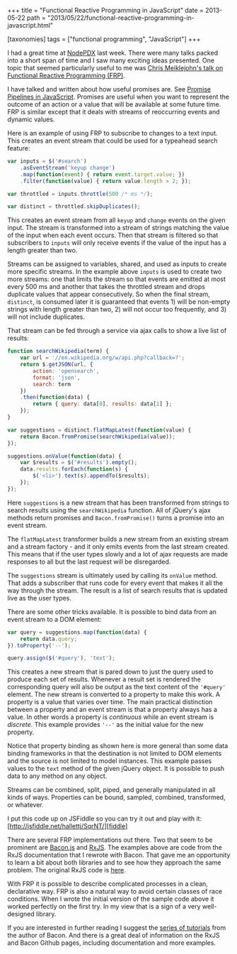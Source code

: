 +++
title = "Functional Reactive Programming in JavaScript"
date = 2013-05-22
path = "2013/05/22/functional-reactive-programming-in-javascript.html"

[taxonomies]
tags = ["functional programming", "JavaScript"]
+++

I had a great time at [NodePDX][] last week.  There were many talks
packed into a short span of time and I saw many exciting ideas
presented.  One topic that seemed particularly useful to me was [Chris
Meiklejohn's talk on Functional Reactive Programming (FRP)][FRP talk].

<!-- more -->

[NodePDX]: http://nodepdx.org/
[FRP talk]: http://lanyrd.com/2013/nodepdx/schbpc/

I have talked and written about how useful promises are.  See [Promise
Pipelines in JavaScript][promises].  Promises are useful when you want
to represent the outcome of an action or a value that will be available
at some future time.  FRP is similar except that it deals with streams
of reoccurring events and dynamic values.

[promises]: @/2012-07-31_promise-pipelines-in-javascript/index.md

Here is an example of using FRP to subscribe to changes to a text input.
This creates an event stream that could be used for a typeahead search
feature:

```js
var inputs = $('#search')
    .asEventStream('keyup change')
    .map(function(event) { return event.target.value; })
    .filter(function(value) { return value.length > 2; });

var throttled = inputs.throttle(500 /* ms */);

var distinct = throttled.skipDuplicates();
```

This creates an event stream from all `keyup` and `change` events on the
given input.  The stream is transformed into a stream of strings matching
the value of the input when each event occurs.  Then that stream is
filtered so that subscribers to `inputs` will only receive events if the
value of the input has a length greater than two.

Streams can be assigned to variables, shared, and used as inputs to
create more specific streams.  In the example above `inputs` is used to
create two more streams: one that limits the stream so that events are
emitted at most every 500 ms and another that takes the throttled
stream and drops duplicate values that appear consecutively.  So when
the final stream, `distinct`, is consumed later it is guaranteed that
events 1) will be non-empty strings with length greater than two, 2)
will not occur too frequently, and 3) will not include duplicates.

That stream can be fed through a service via ajax calls to show a live
list of results:

```js
function searchWikipedia(term) {
    var url = '//en.wikipedia.org/w/api.php?callback=?';
    return $.getJSON(url, {
        action: 'opensearch',
        format: 'json',
        search: term
    })
    .then(function(data) {
        return { query: data[0], results: data[1] };
    });
}

var suggestions = distinct.flatMapLatest(function(value) {
    return Bacon.fromPromise(searchWikipedia(value));
});

suggestions.onValue(function(data) {
    var $results = $('#results').empty();
    data.results.forEach(function(s) {
        $('<li>').text(s).appendTo($results);
    });
});
```

Here `suggestions` is a new stream that has been transformed from
strings to search results using the `searchWikipedia` function.  All
of jQuery's ajax methods return promises and `Bacon.fromPromise()`
turns a promise into an event stream.

The `flatMapLatest` transformer builds a new stream from an existing
stream and a stream factory - and it only emits events from the last
stream created.  This means that if the user types slowly and a lot of
ajax requests are made responses to all but the last request will be
disregarded.

The `suggestions` stream is ultimately used by calling its `onValue`
method.  That adds a subscriber that runs code for every event that
makes it all the way through the stream.  The result is a list of search
results that is updated live as the user types.

There are some other tricks available.  It is possible to bind data from
an event stream to a DOM element:

```js
var query = suggestions.map(function(data) {
    return data.query;
}).toProperty('--');

query.assign($('#query'), 'text');
```

This creates a new stream that is pared down to just the query used to
produce each set of results.  Whenever a result set is rendered the
corresponding query will also be output as the text content of the
`'#query'` element.  The new stream is converted to a property to make
this work.  A property is a value that varies over time.  The main
practical distinction between a property and an event stream is that
a property always has a value.  In other words a property is
_continuous_ while an event stream is _discrete_.  This example provides
`'--'` as the initial value for the new property.

Notice that property binding as shown here is more general than some
data binding frameworks in that the destination is not limited to DOM
elements and the source is not limited to model instances.  This example
passes values to the `text` method of the given jQuery object.  It is
possible to push data to any method on any object.

Streams can be combined, split, piped, and generally manipulated in all
kinds of ways.  Properties can be bound, sampled, combined, transformed,
or whatever.

I put this code up on JSFiddle so you can try it out and play with it:
[http://jsfiddle.net/hallettj/SqrNT/][fiddle]

[fiddle]: http://jsfiddle.net/hallettj/SqrNT/

There are several FRP implementations out there.  Two that seem to be
prominent are [Bacon.js][] and [RxJS][].  The examples above are code
from the RxJS documentation that I rewrote with Bacon.  That gave me an
opportunity to learn a bit about both libraries and to see how they
approach the same problem.  The original RxJS code is
[here][RxJS example].

[Bacon.js]: https://github.com/raimohanska/bacon.js
[RxJS]: https://github.com/Reactive-Extensions/RxJS
[RxJS example]: https://github.com/Reactive-Extensions/RxJS#why-rxjs

With FRP it is possible to describe complicated processes in a clean,
declarative way.  FRP is also a natural way to avoid certain classes of
race conditions.  When I wrote the initial version of the sample code
above it worked perfectly on the first try.  In my view that is a sign
of a very well-designed library.

If you are interested in further reading I suggest the [series of
tutorials][tutorials] from the author of Bacon.  And there is a great
deal of information on the RxJS and Bacon Github pages, including
documentation and more examples.

[tutorials]: http://nullzzz.blogspot.fi/2012/11/baconjs-tutorial-part-i-hacking-with.html
